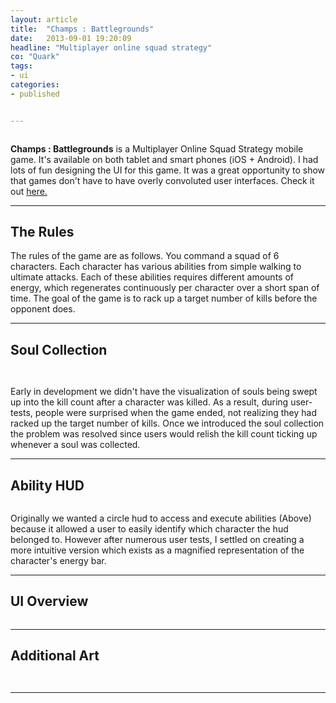```yaml
---
layout: article
title:  "Champs : Battlegrounds"
date:   2013-09-01 19:20:09
headline: "Multiplayer online squad strategy"
co: "Quark"
tags:
- ui
categories:
- published


---
```


<figure>
<img class="lazy" data-original="{{edchao.github.io}}/assets/img_champs_cover.jpg" />
</figure>

<!--more-->

**Champs : Battlegrounds** is a Multiplayer Online Squad Strategy mobile game.  It's available on both tablet and smart phones (iOS + Android). I had lots of fun designing the UI for this game.  It was a great opportunity to show that games don't have to have overly convoluted user interfaces.  Check it out <a href="http://champsgame.com">here.</a>

---

## The Rules

The rules of the game are as follows.  You command a squad of 6 characters.  Each character has various abilities from simple walking to ultimate attacks.  Each of these abilities requires different amounts of energy, which regenerates continuously per character over a short span of time.  The goal of the game is to rack up a target number of kills before the opponent does.

---

## Soul Collection


<figure>
<img class="lazy" data-original="{{edchao.github.io}}/assets/img_champs.jpg" />
</figure>

<figure>
<img class="lazy" data-original="{{edchao.github.io}}/assets/img_champs_killcount.jpg" />
</figure>


Early in development we didn't have the visualization of souls being swept up into the kill count after a character was killed. As a result, during user-tests, people were surprised when the game ended, not realizing they had racked up the target number of kills.  Once we introduced the soul collection the problem was resolved since users would relish the kill count ticking up whenever a soul was collected.

---

## Ability HUD

<figure>
<img class="lazy" data-original="{{edchao.github.io}}/assets/img_hud_change.jpg" />
</figure>

Originally we wanted a circle hud to access and execute abilities (Above) because it allowed a user to easily identify which character the hud belonged to.  However after numerous user tests, I settled on creating a more intuitive version which exists as a magnified representation of the character's energy bar.  

---

## UI Overview

<figure>
<img class="lazy" data-original="{{edchao.github.io}}/assets/img_champs_ui.jpg" />
</figure>

---

## Additional Art

<figure>
<img class="lazy" data-original="{{edchao.github.io}}/assets/img_champs_badges.jpg" />
</figure>

<figure>
<img class="lazy" data-original="{{edchao.github.io}}/assets/img_champs_tourn.jpg" />
</figure>

---
